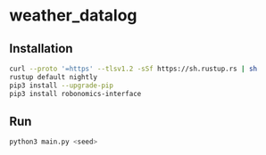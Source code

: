 # weather_datalog

## Installation
```bash
curl --proto '=https' --tlsv1.2 -sSf https://sh.rustup.rs | sh
rustup default nightly
pip3 install --upgrade-pip
pip3 install robonomics-interface
```

## Run

```bash
python3 main.py <seed>
```